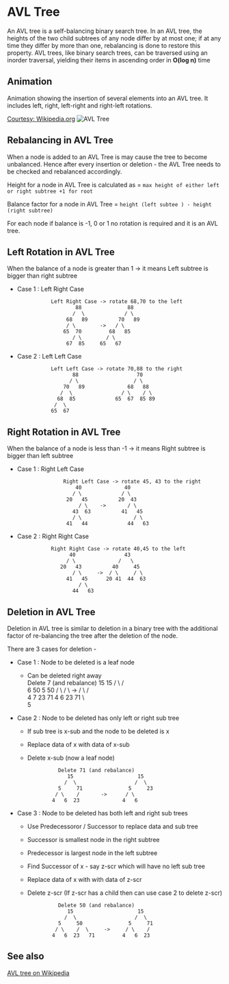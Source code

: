 # AVL Tree

An AVL tree is a self-balancing binary search tree. In an AVL tree, the heights of the two child subtrees of any node differ by at most one; if at any time they differ by more than one, rebalancing is done to restore this property. AVL trees, like binary search trees, can be traversed using an inorder traversal, yielding their items in ascending order in **O(log n)** time

## Animation 

Animation showing the insertion of several elements into an AVL 
tree. It includes left, right, left-right and right-left rotations.


[Courtesy: Wikipedia.org](https://en.wikipedia.org/wiki/AVL_tree)
![AVL Tree](https://upload.wikimedia.org/wikipedia/commons/f/fd/AVL_Tree_Example.gif)


## Rebalancing in AVL Tree
When a node is added to an AVL Tree is may cause the tree to become unbalanced. Hence after every insertion or deletion - the AVL Tree needs to be checked and rebalanced accordingly.

Height for a node in AVL Tree is calculated as =
```max height of either left or right subtree +1 for root```

Balance factor for a node in AVL Tree =
```height (left subtee ) - height (right subtree)```

For each node if balance is -1, 0 or 1 no rotation is required and it is an AVL tree.

## Left Rotation in AVL Tree

When the balance of a node is greater than 1 -> it means Left subtree is bigger than right subtree

* Case 1 : Left Right Case

                 Left Right Case -> rotate 68,70 to the left
                         88               88
                        /  \             / \
                      68   89          70   89
                      / \        ->   / \
                     65  70         68   85
                        / \        / \
                      67  85     65   67



* Case 2 : Left Left Case

                 Left Left Case -> rotate 70,88 to the right
                        88                   70
                       / \                  / \
                     70   89              68   88
                    /  \                / \    / \
                   68  85             65  67  85 89
                  /  \
                 65  67

## Right Rotation in AVL Tree

When the balance of a node is less than -1 -> it means Right subtree is bigger than left subtree

* Case 1 : Right Left Case

                     Right Left Case -> rotate 45, 43 to the right
                         40              40
                        / \             / \
                      20   45          20  43
                          / \    ->       / \
                        43  63          41   45
                        / \                 / \
                      41   44             44   63


* Case 2 : Right Right Case

                 Right Right Case -> rotate 40,45 to the left
                       40                43
                      / \              /   \
                    20   43          40     45
                        / \     ->  / \     / \
                      41   45      20 41  44  63
                          / \
                        44   63


## Deletion in AVL Tree

Deletion in AVL tree is similar to deletion in a binary tree with the additional factor of re-balancing the tree after the deletion of the node.

There are 3 cases for deletion -

* Case 1 : Node to be deleted is a leaf node
    * Can be deleted right away  
                    Delete 7 (and rebalance)
                       15                     15
                      /  \                   /  \
                    6     50               5     50
                   / \    /  \     ->     / \    / \
                  4   7  23   71         4   6  23 71
                   \        
                    5     

* Case 2 : Node to be deleted has only left or right sub tree
    * If sub tree is x-sub and the node to be deleted is x
    * Replace data of x with data of x-sub
    * Delete x-sub (now a leaf node)

                    Delete 71 (and rebalance)
                       15                     15
                      /  \                   /  \
                    5     71               5     23
                   / \    /       ->      / \     
                  4   6  23              4   6  

* Case 3 : Node to be deleted has both left and right sub trees
    * Use Predecessoror / Successor to replace data and sub tree
    * Successor is smallest node in the right subtree
    * Predecessor is largest node in the left subtree
    * Find Successor of x - say z-scr which will have no left sub tree
    * Replace data of x with with data of z-scr
    * Delete z-scr (If z-scr has a child then can use case 2 to delete z-scr)

                    Delete 50 (and rebalance)
                       15                     15
                      /  \                   /  \
                    5     50               5     71
                   / \    /  \     ->     / \    / 
                  4   6  23   71         4   6  23 
                           
 
## See also
[AVL tree on Wikipedia](https://en.wikipedia.org/wiki/AVL_tree)
